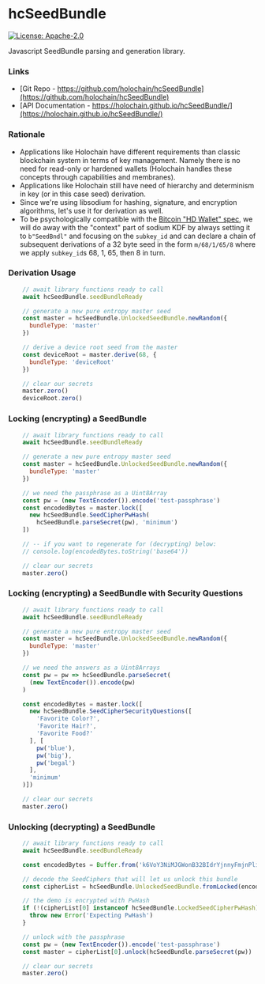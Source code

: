 # hcSeedBundle

[![License: Apache-2.0](https://img.shields.io/badge/License-Apache%202.0-blue.svg)](https://www.apache.org/licenses/LICENSE-2.0)

Javascript SeedBundle parsing and generation library.

### Links

- [Git Repo - https://github.com/holochain/hcSeedBundle](https://github.com/holochain/hcSeedBundle)
- [API Documentation - https://holochain.github.io/hcSeedBundle/](https://holochain.github.io/hcSeedBundle/)

### Rationale

- Applications like Holochain have different requirements than classic blockchain system in terms of key management. Namely there is no need for read-only or hardened wallets (Holochain handles these concepts through capabilities and membranes).
- Applications like Holochain still have need of hierarchy and determinism in key (or in this case seed) derivation.
- Since we're using libsodium for hashing, signature, and encryption algorithms, let's use it for derivation as well.
- To be psychologically compatible with the [Bitcoin "HD Wallet" spec](https://github.com/bitcoin/bips/blob/master/bip-0032.mediawiki), we will do away with the "context" part of sodium KDF by always setting it to `b"SeedBndl"` and focusing on the `subkey_id` and can declare a chain of subsequent derivations of a 32 byte seed in the form `m/68/1/65/8` where we apply `subkey_id`s 68, 1, 65, then 8 in turn.

### Derivation Usage

```javascript
    // await library functions ready to call
    await hcSeedBundle.seedBundleReady

    // generate a new pure entropy master seed
    const master = hcSeedBundle.UnlockedSeedBundle.newRandom({
      bundleType: 'master'
    })

    // derive a device root seed from the master
    const deviceRoot = master.derive(68, {
      bundleType: 'deviceRoot'
    })

    // clear our secrets
    master.zero()
    deviceRoot.zero()
```

### Locking (encrypting) a SeedBundle

```javascript
    // await library functions ready to call
    await hcSeedBundle.seedBundleReady

    // generate a new pure entropy master seed
    const master = hcSeedBundle.UnlockedSeedBundle.newRandom({
      bundleType: 'master'
    })

    // we need the passphrase as a Uint8Array
    const pw = (new TextEncoder()).encode('test-passphrase')
    const encodedBytes = master.lock([
      new hcSeedBundle.SeedCipherPwHash(
        hcSeedBundle.parseSecret(pw), 'minimum')
    ])

    // -- if you want to regenerate for (decrypting) below:
    // console.log(encodedBytes.toString('base64'))

    // clear our secrets
    master.zero()
```

### Locking (encrypting) a SeedBundle with Security Questions

```javascript
    // await library functions ready to call
    await hcSeedBundle.seedBundleReady

    // generate a new pure entropy master seed
    const master = hcSeedBundle.UnlockedSeedBundle.newRandom({
      bundleType: 'master'
    })

    // we need the answers as a Uint8Arrays
    const pw = pw => hcSeedBundle.parseSecret(
      (new TextEncoder()).encode(pw)
    )

    const encodedBytes = master.lock([
      new hcSeedBundle.SeedCipherSecurityQuestions([
        'Favorite Color?',
        'Favorite Hair?',
        'Favorite Food?'
      ], [
        pw('blue'),
        pw('big'),
        pw('begal')
      ],
      'minimum'
    )])

    // clear our secrets
    master.zero()
```

### Unlocking (decrypting) a SeedBundle

```javascript
    // await library functions ready to call
    await hcSeedBundle.seedBundleReady

    const encodedBytes = Buffer.from('k6VoY3NiMJGWonB32BIdrYjnnyFmjnPliWy14tDZzSAAAccYErS20d5w0QPg9NgApbNniDBToDq8Gn1Mm8cxEntSAEiSvIhJGV9Z/jsmJKVWxI1Endpj1QsIHKciZ46oyOWLrCRHTQjkX8FeZ86xBfvEE4GqYnVuZGxlVHlwZaZtYXN0ZXI=', 'base64')

    // decode the SeedCiphers that will let us unlock this bundle
    const cipherList = hcSeedBundle.UnlockedSeedBundle.fromLocked(encodedBytes)

    // the demo is encrypted with PwHash
    if (!(cipherList[0] instanceof hcSeedBundle.LockedSeedCipherPwHash)) {
      throw new Error('Expecting PwHash')
    }

    // unlock with the passphrase
    const pw = (new TextEncoder()).encode('test-passphrase')
    const master = cipherList[0].unlock(hcSeedBundle.parseSecret(pw))

    // clear our secrets
    master.zero()
```
